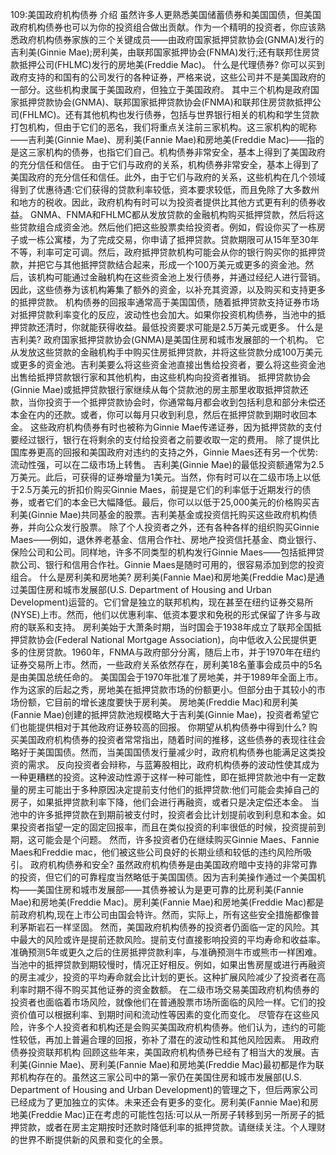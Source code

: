 109:美国政府机构债券
介绍
虽然许多人更熟悉美国储蓄债券和美国国债，但美国政府机构债券也可以为你的投资组合做出贡献。作为一个精明的投资者，你应该熟悉政府机构债券家族的三个关键成员——由政府国家抵押贷款协会(GNMA)发行的吉利美(Ginnie Mae);房利美，由联邦国家抵押协会(FNMA)发行;还有联邦住房贷款抵押公司(FHLMC)发行的房地美(Freddie Mac)。
什么是代理债券?
你可以买到政府支持的和国有的公司发行的各种证券，严格来说，这些公司并不是美国政府的一部分。这些机构隶属于美国政府，但独立于美国政府。
其中三个机构是政府国家抵押贷款协会(GNMA)、联邦国家抵押贷款协会(FNMA)和联邦住房贷款抵押公司(FHLMC)。还有其他机构也发行债券，包括与世界银行相关的机构和学生贷款打包机构，但由于它们的恶名，我们将重点关注前三家机构。这三家机构的昵称——吉利美(Ginnie Mae)、房利美(Fannie Mae)和房地美(Freddie Mac)——指的是这三家机构的债券，也指它们自己。机构债券非常安全，基本上得到了美国政府的充分信任和信任。
由于它们与政府的关系，机构债券非常安全，基本上得到了美国政府的充分信任和信任。此外，由于它们与政府的关系，这些机构在几个领域得到了优惠待遇:它们获得的贷款利率较低，资本要求较低，而且免除了大多数州和地方的税收。因此，政府机构有时可以为投资者提供比其他方式更有利的债券收益。
GNMA、FNMA和FHLMC都从发放贷款的金融机构购买抵押贷款，然后将这些贷款组合成资金池。然后他们把这些股票卖给投资者。例如，假设你买了一栋房子或一栋公寓楼，为了完成交易，你申请了抵押贷款。贷款期限可从15年至30年不等，利率可定可调。然后，政府抵押贷款机构可能会从你的银行购买你的抵押贷款，并把它与其他抵押贷款结合起来，形成一个100万美元或更多的资金池。然后，该机构可能通过金融机构在这些资金池上发行债券，并通过经纪人进行营销。因此，这些债券为该机构筹集了额外的资金，以补充其资源，以及购买和支持更多的抵押贷款。
机构债券的回报率通常高于美国国债，随着抵押贷款支持证券市场对抵押贷款利率变化的反应，波动性也会加大。如果你投资机构债券，当池中的抵押贷款还清时，你就能获得收益。最低投资要求可能是2.5万美元或更多。
什么是吉利美?
政府国家抵押贷款协会(GNMA)是美国住房和城市发展部的一个机构。
它从发放这些贷款的金融机构手中购买住房抵押贷款，并将这些贷款分成100万美元或更多的资金池。吉利美要么将这些资金池直接出售给投资者，要么将这些资金池出售给抵押贷款银行家和其他机构，由这些机构向投资者推销。
抵押贷款协会(Ginnie Mae)或抵押贷款银行家继续从每个贷款池的房主那里收取抵押贷款还款，当你投资于一个抵押贷款协会时，你通常每月都会收到包括利息和部分未偿还本金在内的还款。或者，你可以每月只收到利息，然后在抵押贷款到期时收回本金。
这些政府机构债券有时也被称为Ginnie Mae传递证券，因为抵押贷款的支付要经过银行，银行在将剩余的支付给投资者之前要收取一定的费用。
除了提供比国库券更高的回报和美国政府对违约的支持之外，Ginnie Maes还有另一个优势:流动性强，可以在二级市场上转售。
吉利美(Ginnie Mae)的最低投资额通常为2.5万美元。此后，可获得的证券增量为1美元。当然，你有时可以在二级市场上以低于2.5万美元的折扣价购买Ginnie Maes，前提是它们的利率低于近期发行的债券，或者它们的本金已大幅降低。最后，你可以以低于25,000美元的价格购买吉利美(Ginnie Mae)共同基金的股票。吉利美基金或投资信托购买这些政府机构债券，并向公众发行股票。
除了个人投资者之外，还有各种各样的组织购买Ginnie Maes——例如，退休养老基金、信用合作社、房地产投资信托基金、商业银行、保险公司和公司。同样地，许多不同类型的机构发行Ginnie Maes——包括抵押贷款公司、银行和信用合作社。Ginnie Maes是随时可用的，很容易添加到您的投资组合。
什么是房利美和房地美?
房利美(Fannie Mae)和房地美(Freddie Mac)是通过美国住房和城市发展部(U.S. Department of Housing and Urban Development)运营的。它们曾是独立的联邦机构，现在甚至在纽约证券交易所(NYSE)上市。然而，他们以优惠利率、低资本要求和免税的形式保留了许多与政府的联系和支持。
房利美始于大萧条时期，当时国会于1938年成立了联邦全国抵押贷款协会(Federal National Mortgage Association)，向中低收入公民提供更多的住房贷款。1960年，FNMA与政府部分分离，随后上市，并于1970年在纽约证券交易所上市。然而，一些政府关系依然存在，房利美18名董事会成员中的5名是由美国总统任命的。
美国国会于1970年批准了房地美，并于1989年全面上市。作为这家的后起之秀，房地美在抵押贷款市场的份额更小。但部分由于其较小的市场份额，它目前的增长速度要快于房利美。
房地美(Freddie Mac)和房利美(Fannie Mae)创建的抵押贷款池规模略大于吉利美(Ginnie Mae)，投资者希望它们也能提供相对于其他政府证券较高的回报。
你期望从机构债券中得到什么?
购买美国政府机构债券的投资者常常指出，随着时间的推移，这些债券的表现往往会略好于美国国债。然而，当美国国债发行量减少时，政府机构债券也能满足这类投资的需求。
反向投资者会辩称，与蓝筹股相比，政府机构债券的波动性使其成为一种更糟糕的投资。这种波动性源于这样一种可能性，即在抵押贷款池中有一定数量的房主可能出于多种原因决定提前支付他们的抵押贷款:他们可能会卖掉自己的房子，如果抵押贷款利率下降，他们会进行再融资，或者只是决定偿还本金。
当池中的许多抵押贷款在到期前被支付时，投资者会比计划提前收到利息和本金。如果投资者指望一定的固定回报率，而且在类似投资的利率很低的时候，投资提前到期，这可能会是个问题。
然而，许多投资者仍在继续购买Ginnie Maes、Fannie Maes和Freddie mac，他们被这些公司良好的长期业绩和较低的违约风险所吸引。
政府机构债券和安全?
虽然政府机构债券是由美国政府暗中支持的非常可靠的投资，但它们的可靠程度当然略低于美国国债。因为吉利美操作通过一个美国机构——美国住房和城市发展部——其债券被认为是更可靠的比房利美(Fannie Mae)和房地美(Freddie Mac)。房利美(Fannie Mae)和房地美(Freddie Mac)都是前政府机构,现在上市公司由国会特许。然而，实际上，所有这些安全措施都像普利茅斯岩石一样坚固。
然而，美国政府机构债券的投资者仍面临一定的风险。其中最大的风险或许是提前还款风险。提前支付直接影响投资的平均寿命和收益率。准确预测5年或更久之后的住房抵押贷款利率，与准确预测牛市或熊市一样困难。
当池中的抵押贷款到期较慢时，情况正好相反。例如，如果出售房屋或进行再融资的房主减少，投资的平均寿命就会比计划的更长。这种扩展风险减少了投资者在高利率时期不得不购买其他证券的资金数额。
在二级市场交易美国政府机构债券的投资者也面临着市场风险，就像他们在普通股票市场所面临的风险一样。它们的投资价值可以根据利率、到期时间和流动性等因素的变化而变化。
尽管存在这些风险，许多个人投资者和机构还是会购买美国政府机构债券。他们认为，违约的可能性较低，再加上普遍合理的回报，弥补了潜在的波动性和其他风险因素。
用政府债券投资联邦机构
回顾这些年来，美国政府机构债券已经有了相当大的发展。吉利美(Ginnie Mae)、房利美(Fannie Mae)和房地美(Freddie Mac)最初都是作为联邦机构存在的。虽然这三家公司中的第一家仍在美国住房和城市发展部(U.S. Department of Housing and Urban Development)的管理之下，但后两家公司已经成为了更加独立的实体。未来还会有更多的变化。房利美(Fannie Mae)和房地美(Freddie Mac)正在考虑的可能性包括:可以从一所房子转移到另一所房子的抵押贷款，或者在房主定期按时还款时降低利率的抵押贷款。请继续关注。个人理财的世界不断提供新的风景和变化的全景。
